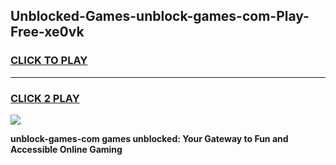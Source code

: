
## Unblocked-Games-unblock-games-com-Play-Free-xe0vk
<h3>
<a href="https://premium76.site?title=unblock-games-com&ref=10A">CLICK TO PLAY</a></h3>
<hr>

<h3>
<a href="https://premium76.site?title=unblock-games-com&ref=10A">CLICK 2 PLAY</a>
  
</h3>

<a href="https://premium76.site?title=unblock-games-com&ref=10A"><img src="https://clearcache.store/games.png"></a>


**unblock-games-com games unblocked: Your Gateway to Fun and Accessible Online Gaming**
